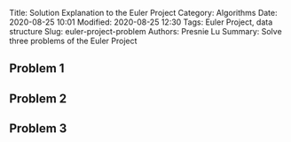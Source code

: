 Title: Solution Explanation to the Euler Project
Category: Algorithms
Date: 2020-08-25 10:01
Modified: 2020-08-25 12:30
Tags: Euler Project, data structure
Slug: euler-project-problem
Authors: Presnie Lu
Summary: Solve three problems of the Euler Project

## Problem 1

## Problem 2

## Problem 3